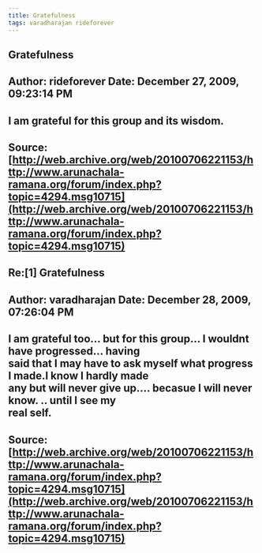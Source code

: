 ```yaml
--- 
title: Gratefulness   
tags: varadharajan rideforever  
---  
```

## Gratefulness  
Author: rideforever         Date: December 27, 2009, 09:23:14 PM  
---  
I am grateful for this group and its wisdom.
 ---  
Source:[http://web.archive.org/web/20100706221153/http://www.arunachala-ramana.org/forum/index.php?topic=4294.msg10715](http://web.archive.org/web/20100706221153/http://www.arunachala-ramana.org/forum/index.php?topic=4294.msg10715)   
---  

## Re:[1] Gratefulness  
Author: varadharajan        Date: December 28, 2009, 07:26:04 PM  
---  
I am grateful too... but for this group... I wouldnt have progressed... having  
said that I may have to ask myself what progress I made.I know I hardly made  
any but will never give up.... becasue I will never know. .. until I see my  
real self.
 ---  
Source:[http://web.archive.org/web/20100706221153/http://www.arunachala-ramana.org/forum/index.php?topic=4294.msg10715](http://web.archive.org/web/20100706221153/http://www.arunachala-ramana.org/forum/index.php?topic=4294.msg10715)   
---  

